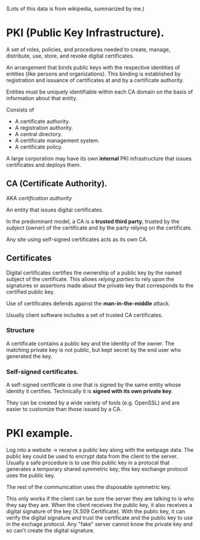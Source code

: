 (Lots of this data is from wikipedia, summarized by me.)

# PKI (Public Key Infrastructure).

A set of roles, policies, and procedures needed to create, manage, distribute, use, store, and revoke digital certificates.

An arrangement that binds public keys with the respective identities of entities (like persons and organizations). This binding is established by registration and issuance of certificates at and by a certificate authority.

Entities must be uniquely identifiable within each CA domain on the basis of information about that entity.

Consists of
- A certificate authority.
- A registration authority.
- A central directory.
- A certificate management system.
- A certificate policy.

A large corporation may have its own **internal** PKI infrastructure that issues certificates and deploys them.

## CA (Certificate Authority).

AKA *certification authority*

An entity that issues digital certificates.

In the predominant model, a CA is a **trusted third party**, trusted by the *subject* (owner) of the certificate and by the party relying on the certificate.

Any site using self-signed certificates acts as its own CA.

## Certificates

Digital certificates certifies the ownership of a public key by the named subject of the certificate. This allows *relying parties* to rely upon the signatures or assertions made about the private key that corresponds to the certified public key.

Use of certificates defends against the **man-in-the-middle** attack.

Usually client software includes a set of trusted CA certificates.

### Structure

A certificate contains a public key and the identity of the owner. The matching private key is not public, but kept secret by the end user who generated the key. 

### Self-signed certificates.

A self-signed certificate is one that is signed by the same entity whose identity it certifies. Technically it is **signed with its own private key**.

They can be created by a wide variety of tools (e.g. OpenSSL) and are easier to customize than those issued by a CA.

# PKI example.

Log into a website -> receive a public key along with the webpage
data.  The public key could be used to encrypt data from the client to
the server. Usually a safe procedure is to use this public key in a
protocal that generates a temporary shared symmetric key; this key
exchange protocol uses the public key.

The rest of the communication uses the disposable symmetric key.

This only works if the client can be sure the server they are talking
to is who they say they are. When the client receives the public key,
it also receives a digital signature of the key (X.509
Certificate). With the public key, it can verify the digital signature
and trust the certificate and the public key to use in the exchage
protocol. Any "fake" server cannot know the private key and so can't
create the digital signature.

